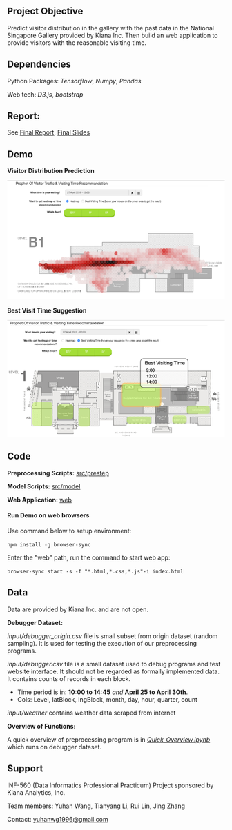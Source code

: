 ## Project Objective
Predict visitor distribution in the gallery with the past data in the National Singapore Gallery provided by Kiana Inc. Then build an web application to provide visitors with the reasonable visiting time.

## Dependencies
Python Packages: *Tensorflow*, *Numpy*, *Pandas*

Web tech: *D3.js*, *bootstrap*

## Report:
See [Final Report](docs/report/FinalReport_Fordifficulty.pdf),
[Final Slides](docs/report/ForDifficulty-FinalPresentation.pdf)

## Demo
**Visitor Distribution Prediction**

![](img/Demo1.png)

**Best Visit Time Suggestion**

![](img/Demo2.png)


## Code

**Preprocessing Scripts:** [src/prestep](src/prestep)

**Model Scripts:** [src/model](src/model)

**Web Application:** [web](web)

#### Run Demo on web browsers
Use command below to setup environment:

`npm install -g browser-sync`

Enter the "web" path, run the command to start web app:

`browser-sync start -s -f "*.html,*.css,*.js"-i index.html`

## Data
Data are provided by Kiana Inc. and are not open.

**Debugger Dataset:**

*input/debugger_origin.csv* file is small subset from origin dataset (random sampling). It is used for testing the execution of our preprocessing programs.

*input/debugger.csv* file is a small dataset used to debug programs and test website interface. It should not be regarded as formally implemented data. It contains counts of records in each block.
* Time period is in: **10:00 to 14:45** *and* **April 25 to April 30th**.
* Cols: Level, latBlock, lngBlock, month, day, hour, quarter, count

*input/weather* contains weather data scraped from internet

**Overview of Functions:**

A quick overview of preprocessing program is in *[Quick_Overview.ipynb](./Quick_Overview.ipynb)* which runs on debugger dataset.

## Support
INF-560 (Data Informatics Professional Practicum) Project sponsored by Kiana Analytics, Inc.

Team members: Yuhan Wang, Tianyang Li, Rui Lin, Jing Zhang

Contact: yuhanwg1996@gmail.com
